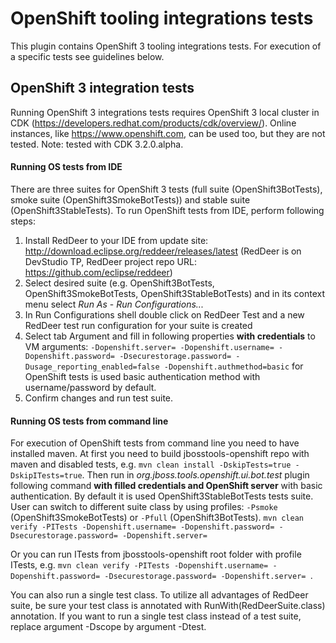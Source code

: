 # OpenShift tooling integrations tests
This plugin contains OpenShift 3 tooling integrations tests. For execution of a specific tests see guidelines below.

## OpenShift 3 integration tests
Running OpenShift 3 integrations tests requires OpenShift 3 local cluster in CDK (https://developers.redhat.com/products/cdk/overview/). Online instances, like https://www.openshift.com, can be used too, but they are not tested. 
Note: tested with CDK 3.2.0.alpha.

#### Running OS tests from IDE
There are three suites for OpenShift 3 tests (full suite (OpenShift3BotTests), smoke suite (OpenShift3SmokeBotTests)) and stable suite (OpenShift3StableTests). To run OpenShift tests from IDE, perform following steps:
1. Install RedDeer to your IDE from update site: http://download.eclipse.org/reddeer/releases/latest (RedDeer is on DevStudio TP, RedDeer project repo URL: https://github.com/eclipse/reddeer)
2. Select desired suite (e.g. OpenShift3BotTests, OpenShift3SmokeBotTests, OpenShift3StableBotTests) and in its context menu select _Run As_ - _Run Configurations..._
3. In Run Configurations shell double click on RedDeer Test and a new RedDeer test run configuration for your suite is created
4. Select tab Argument and fill in following properties **with credentials** to VM arguments:
`-Dopenshift.server= -Dopenshift.username= -Dopenshift.password= -Dsecurestorage.password= -Dusage_reporting_enabled=false -Dopenshift.authmethod=basic`
for OpenShift tests is used basic authentication method with username/password by default.   
5. Confirm changes and run test suite.

#### Running OS tests from command line
For execution of OpenShift tests from command line you need to have installed maven. At first you need to build jbosstools-openshift repo with maven and disabled tests, e.g. `mvn clean install -DskipTests=true -DskipITests=true`. Then run in _org.jboss.tools.openshift.ui.bot.test_ plugin following command **with filled credentials and OpenShift server** with basic authentication. By default it is used OpenShift3StableBotTests tests suite. User can switch to different suite class by using profiles: `-Psmoke` (OpenShift3SmokeBotTests) or `-Pfull` (OpenShift3BotTests).
`mvn clean verify -PITests -Dopenshift.username= -Dopenshift.password= -Dsecurestorage.password= -Dopenshift.server=`

Or you can run ITests from jbosstools-openshift root folder with profile ITests, e.g. `mvn clean verify -PITests -Dopenshift.username= -Dopenshift.password= -Dsecurestorage.password= -Dopenshift.server= `.

You can also run a single test class. To utilize all advantages of RedDeer suite, be sure your test class is annotated with RunWith(RedDeerSuite.class) annotation. If you want to run a single test class instead of a test suite, replace argument -Dscope by argument -Dtest. 